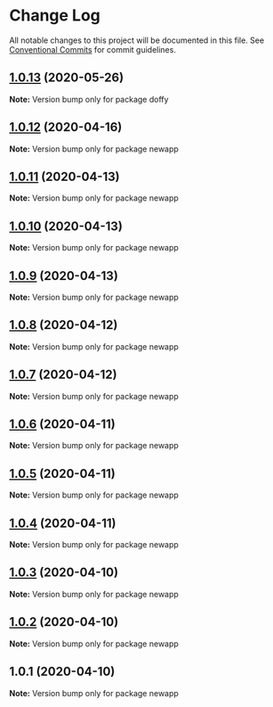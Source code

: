 # Change Log

All notable changes to this project will be documented in this file.
See [Conventional Commits](https://conventionalcommits.org) for commit guidelines.

## [1.0.13](https://github.com/Jamesley55/NewApp/compare/v1.0.12...v1.0.13) (2020-05-26)

**Note:** Version bump only for package doffy





## [1.0.12](https://github.com/Jamesley55/NewApp/compare/v0.0.0...v1.0.12) (2020-04-16)

**Note:** Version bump only for package newapp





## [1.0.11](https://github.com/Jamesley55/NewApp/compare/v1.0.10...v1.0.11) (2020-04-13)

**Note:** Version bump only for package newapp





## [1.0.10](https://github.com/Jamesley55/NewApp/compare/v1.0.9...v1.0.10) (2020-04-13)

**Note:** Version bump only for package newapp





## [1.0.9](https://github.com/Jamesley55/NewApp/compare/v1.0.8...v1.0.9) (2020-04-13)

**Note:** Version bump only for package newapp





## [1.0.8](https://github.com/Jamesley55/NewApp/compare/v1.0.7...v1.0.8) (2020-04-12)

**Note:** Version bump only for package newapp





## [1.0.7](https://github.com/Jamesley55/NewApp/compare/v1.0.6...v1.0.7) (2020-04-12)

**Note:** Version bump only for package newapp





## [1.0.6](https://github.com/Jamesley55/NewApp/compare/v1.0.5...v1.0.6) (2020-04-11)

**Note:** Version bump only for package newapp





## [1.0.5](https://github.com/Jamesley55/NewApp/compare/v1.0.4...v1.0.5) (2020-04-11)

**Note:** Version bump only for package newapp





## [1.0.4](https://github.com/Jamesley55/NewApp/compare/v1.0.3...v1.0.4) (2020-04-11)

**Note:** Version bump only for package newapp





## [1.0.3](https://github.com/Jamesley55/NewApp/compare/v1.0.2...v1.0.3) (2020-04-10)

**Note:** Version bump only for package newapp





## [1.0.2](https://github.com/Jamesley55/NewApp/compare/v1.0.1...v1.0.2) (2020-04-10)

**Note:** Version bump only for package newapp





## 1.0.1 (2020-04-10)

**Note:** Version bump only for package newapp
